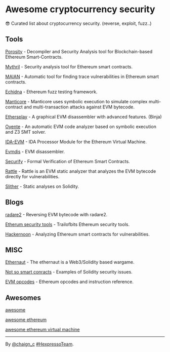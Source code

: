 # Awesome cryptocurrency security
😎 Curated list about cryptocurrency security. (reverse, exploit, fuzz..)

## Tools

[Porosity](https://github.com/comaeio/porosity) - Decompiler and Security Analysis tool for Blockchain-based Ethereum Smart-Contracts.

[Mythril](https://github.com/ConsenSys/mythril) - Security analysis tool for Ethereum smart contracts.

[MAIAN](https://github.com/MAIAN-tool/MAIAN) - Automatic tool for finding trace vulnerabilities in Ethereum smart contracts.

[Echidna](https://github.com/trailofbits/echidna) - Ethereum fuzz testing framework.

[Manticore](https://github.com/trailofbits/manticore) - Manticore uses symbolic execution to simulate complex multi-contract and multi-transaction attacks against EVM bytecode.

[Ethersplay](https://github.com/trailofbits/ethersplay) - A graphical EVM disassembler with advanced features. (Binja)

[Oyente](https://github.com/melonproject/oyente) - An automatic EVM code analyzer based on symbolic execution and Z3 SMT solver.

[IDA-EVM](https://github.com/trailofbits/ida-evm) - IDA Processor Module for the Ethereum Virtual Machine.

[Evmdis](https://github.com/arachnid/evmdis) - EVM disassembler.

[Securify](https://securify.ch/) - Formal Verification of Ethereum Smart Contracts.

[Rattle](https://trailofbits.wufoo.com/forms/m1qfujq31qyj9ee/) - Rattle is an EVM static analyzer that analyzes the EVM bytecode directly for vulnerabilities.

[Slither](https://trailofbits.wufoo.com/forms/m1qfujq31qyj9ee/) - Static analyses on Solidity.

## Blogs

[radare2](https://blog.positive.com/reversing-evm-bytecode-with-radare2-ab77247e5e53) - Reversing EVM bytecode with radare2.

[Etherum security tools](https://blog.trailofbits.com/2018/03/23/use-our-suite-of-ethereum-security-tools/) - Trailofbits Ethereum security tools.

[Hackernoon](https://hackernoon.com/scanning-ethereum-smart-contracts-for-vulnerabilities-b5caefd995df) - Analyzing Ethereum smart contracts for vulnerabilities.

## MISC

[Ethernaut](https://ethernaut.zeppelin.solutions/level/0x6545df87f57d21cb096a0bfcc53a70464d062512) - The ethernaut is a Web3/Solidity based wargame.

[Not so smart conracts](https://github.com/trailofbits/not-so-smart-contracts) - Examples of Solidity security issues.

[EVM opcodes](https://github.com/trailofbits/evm-opcodes) - Ethereum opcodes and instruction reference.

## Awesomes

[awesome](https://github.com/sindresorhus/awesome)

[awesome ethereum](https://github.com/btomashvili/awesome-ethereum)

[awesome ethereum virtual  machine](https://github.com/pirapira/awesome-ethereum-virtual-machine)


----
By [@chaign\_c][] [#HexpressoTeam][hexpresso].


[hexpresso]:     https://hexpresso.github.io
[@chaign\_c]:    https://twitter.com/chaign_c
